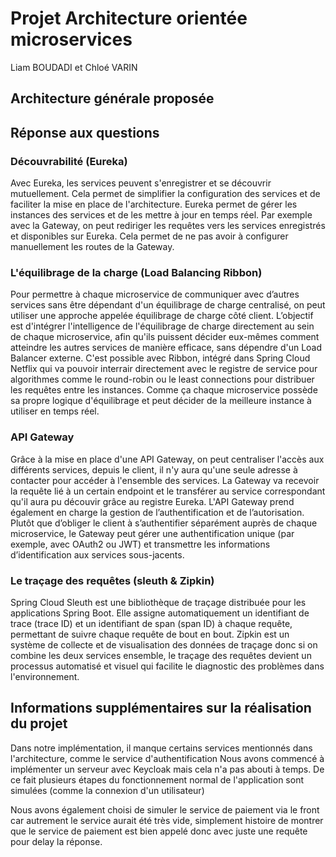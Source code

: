 # Projet Architecture orientée microservices
Liam BOUDADI et Chloé VARIN

## Architecture générale proposée
## Réponse aux questions 

### Découvrabilité (Eureka)
Avec Eureka, les services peuvent s'enregistrer et se découvrir mutuellement. Cela permet de simplifier la configuration 
des services et de faciliter la mise en place de l'architecture. Eureka permet de gérer les instances des services et de 
les mettre à jour en temps réel.
Par exemple avec la Gateway, on peut rediriger les requêtes vers les services enregistrés et disponibles sur Eureka. 
Cela permet de ne pas avoir à configurer manuellement les routes de la Gateway.

### L'équilibrage de la charge (Load Balancing Ribbon)
Pour permettre à chaque microservice de communiquer avec d’autres services sans être dépendant d'un équilibrage de charge 
centralisé, on peut utiliser une approche appelée équilibrage de charge côté client. L’objectif est d'intégrer l'intelligence 
de l'équilibrage de charge directement au sein de chaque microservice, afin qu'ils puissent décider eux-mêmes comment atteindre 
les autres services de manière efficace, sans dépendre d'un Load Balancer externe.
C'est possible avec Ribbon, intégré dans Spring Cloud Netflix qui va pouvoir interrair directement avec le registre de service 
pour algorithmes comme le round-robin ou le least connections pour distribuer les requêtes entre les instances.
Comme ça chaque microservice possède sa propre logique d'équilibrage et peut décider de la meilleure instance à utiliser en temps réel.

### API Gateway
Grâce à la mise en place d'une API Gateway, on peut centraliser l'accès aux différents services, depuis le client, il n'y aura 
qu'une seule adresse à contacter pour accéder à l'ensemble des services. La Gateway va recevoir la requête lié à un certain endpoint
et le transférer au service correspondant qu'il aura pu découvir grâce au registre Eureka.
L'API Gateway prend également en charge la gestion de l’authentification et de l’autorisation. Plutôt que d’obliger le client à 
s’authentifier séparément auprès de chaque microservice, le Gateway peut gérer une authentification unique (par exemple, 
avec OAuth2 ou JWT) et transmettre les informations d’identification aux services sous-jacents. 

### Le traçage des requêtes (sleuth & Zipkin)
Spring Cloud Sleuth est une bibliothèque de traçage distribuée pour les applications Spring Boot. Elle assigne automatiquement
un identifiant de trace (trace ID) et un identifiant de span (span ID) à chaque requête, permettant de suivre chaque requête de 
bout en bout. Zipkin est un système de collecte et de visualisation des données de traçage donc si on combine les deux services
ensemble, le traçage des requêtes devient un processus automatisé et visuel qui facilite le diagnostic des problèmes dans l'environnement.

## Informations supplémentaires sur la réalisation du projet

Dans notre implémentation, il manque certains services mentionnés dans l'architecture, comme le service d'authentification
Nous avons commencé à implémenter un serveur avec Keycloak mais cela n'a pas abouti à temps.
De ce fait plusieurs étapes du fonctionnement normal de l'application sont simulées (comme la connexion d'un utilisateur)

Nous avons également choisi de simuler le service de paiement via le front car autrement le service aurait été très vide,
simplement histoire de montrer que le service de paiement est bien appelé donc avec juste une requête pour delay la réponse.